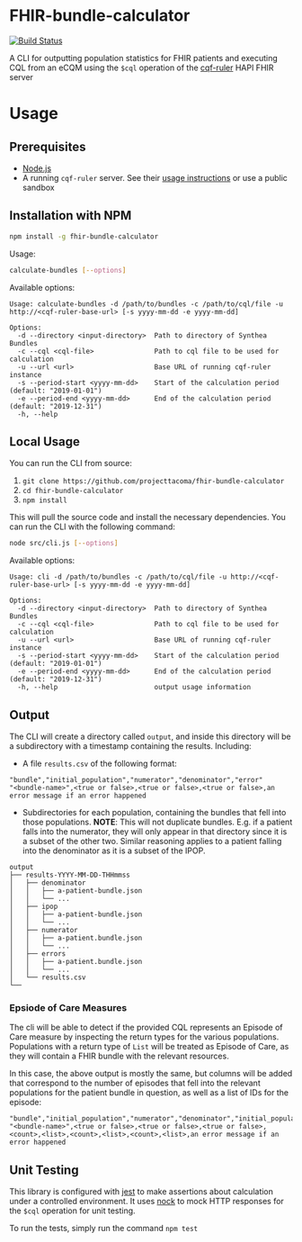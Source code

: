 # FHIR-bundle-calculator

[![Build Status](https://travis-ci.com/projecttacoma/fhir-bundle-calculator.svg?branch=master)](https://travis-ci.com/projecttacoma/fhir-bundle-calculator)

A CLI for outputting population statistics for FHIR patients and executing CQL from an eCQM using the `$cql` operation of the [cqf-ruler](https://github.com/DBCG/cqf-ruler) HAPI FHIR server

# Usage

## Prerequisites

* [Node.js](https://nodejs.org/en/)
* A running `cqf-ruler` server. See their [usage instructions](https://github.com/DBCG/cqf-ruler#usage) or use a public sandbox

## Installation with NPM

``` bash
npm install -g fhir-bundle-calculator
```

Usage:

``` bash
calculate-bundles [--options]
```

Available options:

```
Usage: calculate-bundles -d /path/to/bundles -c /path/to/cql/file -u http://<cqf-ruler-base-url> [-s yyyy-mm-dd -e yyyy-mm-dd]

Options:
  -d --directory <input-directory>  Path to directory of Synthea Bundles
  -c --cql <cql-file>               Path to cql file to be used for calculation
  -u --url <url>                    Base URL of running cqf-ruler instance
  -s --period-start <yyyy-mm-dd>    Start of the calculation period (default: "2019-01-01")
  -e --period-end <yyyy-mm-dd>      End of the calculation period (default: "2019-12-31")
  -h, --help
```

## Local Usage

You can run the CLI from source:

1) `git clone https://github.com/projecttacoma/fhir-bundle-calculator`
2) `cd fhir-bundle-calculator`
3) `npm install`

This will pull the source code and install the necessary dependencies. You can run the CLI with the following command:

``` bash
node src/cli.js [--options]
```

Available options:

```
Usage: cli -d /path/to/bundles -c /path/to/cql/file -u http://<cqf-ruler-base-url> [-s yyyy-mm-dd -e yyyy-mm-dd]

Options:
  -d --directory <input-directory>  Path to directory of Synthea Bundles
  -c --cql <cql-file>               Path to cql file to be used for calculation
  -u --url <url>                    Base URL of running cqf-ruler instance
  -s --period-start <yyyy-mm-dd>    Start of the calculation period (default: "2019-01-01")
  -e --period-end <yyyy-mm-dd>      End of the calculation period (default: "2019-12-31")
  -h, --help                        output usage information
```

## Output

The CLI will create a directory called `output`, and inside this directory will be a subdirectory with a timestamp containing the results. Including:

* A file `results.csv` of the following format:

``` csv
"bundle","initial_population","numerator","denominator","error"
"<bundle-name>",<true or false>,<true or false>,<true or false>,an error message if an error happened
```

* Subdirectories for each population, containing the bundles that fell into those populations. **NOTE**: This will not duplicate bundles. E.g. if a patient falls into the numerator, they will only appear in that directory since it is a subset of the other two. Similar reasoning applies to a patient falling into the denominator as it is a subset of the IPOP.

```
output
├── results-YYYY-MM-DD-THHmmss
│   ├── denominator
│   │   ├── a-patient-bundle.json
│   │   └── ...
│   ├── ipop
│   │   ├── a-patient-bundle.json
│   │   └── ...
│   ├── numerator
│   │   ├── a-patient.bundle.json
│   │   └── ...
│   ├── errors
│   │   ├── a-patient.bundle.json
│   │   └── ...
│   └── results.csv
└──
```

### Epsiode of Care Measures

The cli will be able to detect if the provided CQL represents an Episode of Care measure by inspecting the return types for the various populations. Populations with a return type of `List` will be treated as Episode of Care, as they will contain a FHIR bundle with the relevant resources.

In this case, the above output is mostly the same, but columns will be added that correspond to the number of episodes that fell into the relevant populations for the patient bundle in question, as well as a list of IDs for the episode:

``` csv
"bundle","initial_population","numerator","denominator","initial_population_episodes","initial_population_episodeIds","denominator_episodes","denominator_episodeIds","numerator_episodes","numerator_episodeIds","error"
"<bundle-name>",<true or false>,<true or false>,<true or false>,<count>,<list>,<count>,<list>,<count>,<list>,an error message if an error happened
```

## Unit Testing

This library is configured with [jest](https://jestjs.io/) to make assertions about calculation under a controlled environment. It uses [nock](https://github.com/nock/nock) to mock HTTP responses for the `$cql` operation for unit testing.

To run the tests, simply run the command `npm test`
